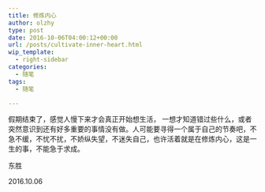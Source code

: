 ```yaml
---
title: 修炼内心
author: olzhy
type: post
date: 2016-10-06T04:00:12+00:00
url: /posts/cultivate-inner-heart.html
wip_template:
  - right-sidebar
categories:
  - 随笔
tags:
  - 随笔

---
```

假期结束了，感觉人慢下来才会真正开始想生活， 一想才知道错过些什么，或者突然意识到还有好多重要的事情没有做。人可能要寻得一个属于自己的节奏吧，不急不缓，不忧不扰，不娇纵失望，不迷失自己，也许活着就是在修炼内心，这是一生的事，不能急于求成。

东胜
  
2016.10.06